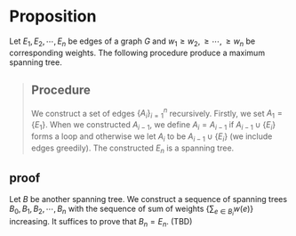# Proposition
Let $E_{1}, E_{2},\cdots , E_{n}$ be edges of a graph $G$ and $w_{1}\geq w_{2},\geq\cdots, \geq w_{n}$ be corresponding weights. The following procedure produce a maximum spanning tree.
>## Procedure
>We construct a set of edges $\{A_{i}\}_{i=1}^{n}$ recursively.
>Firstly, we set $A_1=\{E_{1}\}$. When we constructed $A_{i-1}$, we define $A_{i} = A_{i-1}$ if $A_{i-1}\cup \{E_{i}\}$ forms a loop and otherwise we let $A_{i}$ to be $A_{i-1}\cup \{E_{i}\}$ (we include edges greedily). The constructed $E_{n}$ is a spanning tree.
## proof
Let $B$ be another spanning tree. We construct a sequence of spanning trees $B_{0}, B_{1}, B_{2},\cdots , B_{n}$ with the sequence of sum of weights $\{\sum_{e\in B_{i}}w(e)\}$ increasing. It suffices to prove that $B_{n} = E_{n}$.
(TBD)